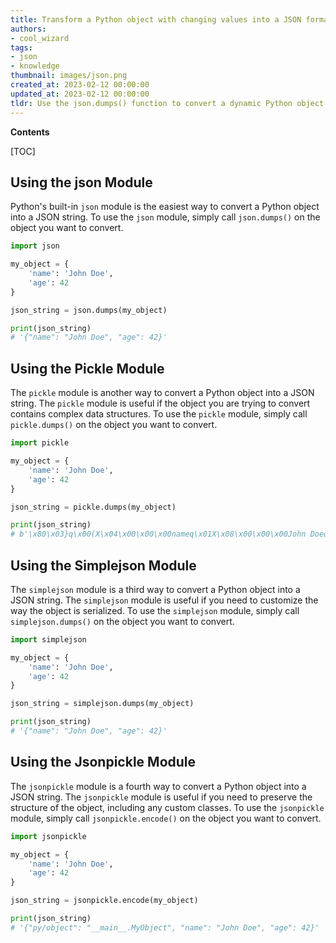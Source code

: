 ```yaml
---
title: Transform a Python object with changing values into a JSON format
authors:
- cool_wizard
tags:
- json
- knowledge
thumbnail: images/json.png
created_at: 2023-02-12 00:00:00
updated_at: 2023-02-12 00:00:00
tldr: Use the json.dumps() function to convert a dynamic Python object to JSON.
---
```


**Contents**

[TOC]

## Using the json Module

Python's built-in `json` module is the easiest way to convert a Python object into a JSON string. To use the `json` module, simply call `json.dumps()` on the object you want to convert.

```python
import json

my_object = {
    'name': 'John Doe',
    'age': 42
}

json_string = json.dumps(my_object)

print(json_string)
# '{"name": "John Doe", "age": 42}'
```

## Using the Pickle Module

The `pickle` module is another way to convert a Python object into a JSON string. The `pickle` module is useful if the object you are trying to convert contains complex data structures. To use the `pickle` module, simply call `pickle.dumps()` on the object you want to convert.

```python
import pickle

my_object = {
    'name': 'John Doe',
    'age': 42
}

json_string = pickle.dumps(my_object)

print(json_string)
# b'\x80\x03}q\x00(X\x04\x00\x00\x00nameq\x01X\x08\x00\x00\x00John Doeq\x02X\x03\x00\x00\x00ageq\x03K*u.'
```

## Using the Simplejson Module

The `simplejson` module is a third way to convert a Python object into a JSON string. The `simplejson` module is useful if you need to customize the way the object is serialized. To use the `simplejson` module, simply call `simplejson.dumps()` on the object you want to convert.

```python
import simplejson

my_object = {
    'name': 'John Doe',
    'age': 42
}

json_string = simplejson.dumps(my_object)

print(json_string)
# '{"name": "John Doe", "age": 42}'
```

## Using the Jsonpickle Module

The `jsonpickle` module is a fourth way to convert a Python object into a JSON string. The `jsonpickle` module is useful if you need to preserve the structure of the object, including any custom classes. To use the `jsonpickle` module, simply call `jsonpickle.encode()` on the object you want to convert.

```python
import jsonpickle

my_object = {
    'name': 'John Doe',
    'age': 42
}

json_string = jsonpickle.encode(my_object)

print(json_string)
# '{"py/object": "__main__.MyObject", "name": "John Doe", "age": 42}'
```

